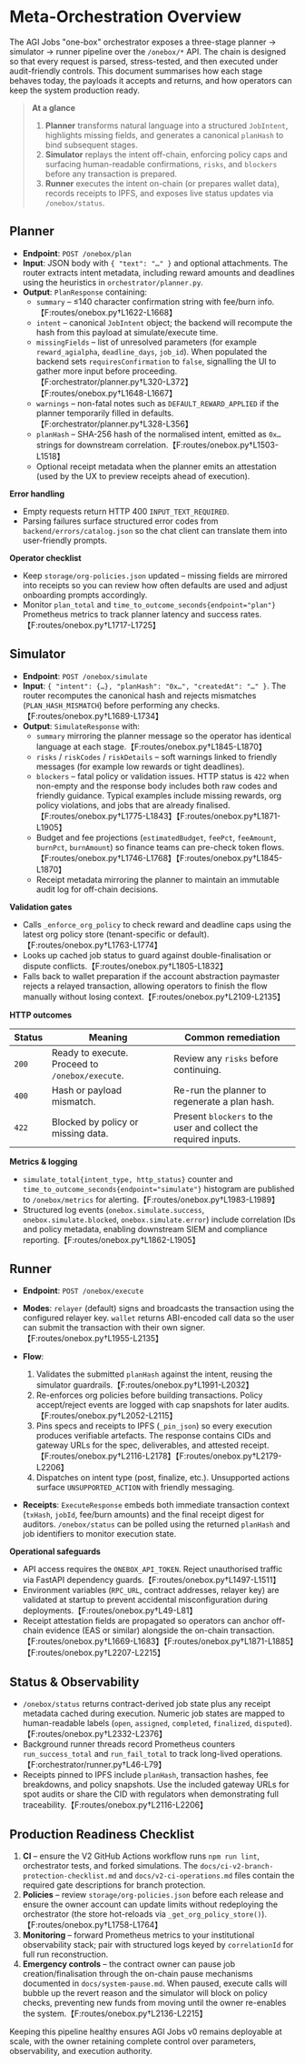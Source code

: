 # Meta-Orchestration Overview

The AGI Jobs "one-box" orchestrator exposes a three-stage planner → simulator → runner pipeline over the `/onebox/*` API.  The
chain is designed so that every request is parsed, stress-tested, and then executed under audit-friendly controls.  This document
summarises how each stage behaves today, the payloads it accepts and returns, and how operators can keep the system production
ready.

> **At a glance**
>
> 1. **Planner** transforms natural language into a structured `JobIntent`, highlights missing fields, and generates a canonical
>    `planHash` to bind subsequent stages.
> 2. **Simulator** replays the intent off-chain, enforcing policy caps and surfacing human-readable confirmations, `risks`, and
>    `blockers` before any transaction is prepared.
> 3. **Runner** executes the intent on-chain (or prepares wallet data), records receipts to IPFS, and exposes live status updates
>    via `/onebox/status`.

## Planner

* **Endpoint**: `POST /onebox/plan`
* **Input**: JSON body with `{ "text": "…" }` and optional attachments.  The router extracts intent metadata, including reward
  amounts and deadlines using the heuristics in `orchestrator/planner.py`.
* **Output**: `PlanResponse` containing:
  * `summary` – ≤140 character confirmation string with fee/burn info.【F:routes/onebox.py†L1622-L1668】
  * `intent` – canonical `JobIntent` object; the backend will recompute the hash from this payload at simulate/execute time.
  * `missingFields` – list of unresolved parameters (for example `reward_agialpha`, `deadline_days`, `job_id`).  When populated the
    backend sets `requiresConfirmation` to `false`, signalling the UI to gather more input before proceeding.【F:orchestrator/planner.py†L320-L372】【F:routes/onebox.py†L1648-L1667】
  * `warnings` – non-fatal notes such as `DEFAULT_REWARD_APPLIED` if the planner temporarily filled in defaults.【F:orchestrator/planner.py†L328-L356】
  * `planHash` – SHA-256 hash of the normalised intent, emitted as `0x…` strings for downstream correlation.【F:routes/onebox.py†L1503-L1518】
  * Optional receipt metadata when the planner emits an attestation (used by the UX to preview receipts ahead of execution).

**Error handling**

* Empty requests return HTTP 400 `INPUT_TEXT_REQUIRED`.
* Parsing failures surface structured error codes from `backend/errors/catalog.json` so the chat client can translate them into
  user-friendly prompts.

**Operator checklist**

* Keep `storage/org-policies.json` updated – missing fields are mirrored into receipts so you can review how often defaults are
  used and adjust onboarding prompts accordingly.
* Monitor `plan_total` and `time_to_outcome_seconds{endpoint="plan"}` Prometheus metrics to track planner latency and success
  rates.【F:routes/onebox.py†L1717-L1725】

## Simulator

* **Endpoint**: `POST /onebox/simulate`
* **Input**: `{ "intent": {…}, "planHash": "0x…", "createdAt": "…" }`.  The router recomputes the canonical hash and rejects
  mismatches (`PLAN_HASH_MISMATCH`) before performing any checks.【F:routes/onebox.py†L1689-L1734】
* **Output**: `SimulateResponse` with:
  * `summary` mirroring the planner message so the operator has identical language at each stage.【F:routes/onebox.py†L1845-L1870】
  * `risks` / `riskCodes` / `riskDetails` – soft warnings linked to friendly messages (for example low rewards or tight deadlines).
  * `blockers` – fatal policy or validation issues.  HTTP status is `422` when non-empty and the response body includes both raw
    codes and friendly guidance.  Typical examples include missing rewards, org policy violations, and jobs that are already
    finalised.【F:routes/onebox.py†L1775-L1843】【F:routes/onebox.py†L1871-L1905】
  * Budget and fee projections (`estimatedBudget`, `feePct`, `feeAmount`, `burnPct`, `burnAmount`) so finance teams can pre-check
    token flows.【F:routes/onebox.py†L1746-L1768】【F:routes/onebox.py†L1845-L1870】
  * Receipt metadata mirroring the planner to maintain an immutable audit log for off-chain decisions.

**Validation gates**

* Calls `_enforce_org_policy` to check reward and deadline caps using the latest org policy store (tenant-specific or default).【F:routes/onebox.py†L1763-L1774】
* Looks up cached job status to guard against double-finalisation or dispute conflicts.【F:routes/onebox.py†L1805-L1832】
* Falls back to wallet preparation if the account abstraction paymaster rejects a relayed transaction, allowing operators to
  finish the flow manually without losing context.【F:routes/onebox.py†L2109-L2135】

**HTTP outcomes**

| Status | Meaning | Common remediation |
| ------ | ------- | ------------------- |
| `200`  | Ready to execute.  Proceed to `/onebox/execute`. | Review any `risks` before continuing. |
| `400`  | Hash or payload mismatch. | Re-run the planner to regenerate a plan hash. |
| `422`  | Blocked by policy or missing data. | Present `blockers` to the user and collect the required inputs. |

**Metrics & logging**

* `simulate_total{intent_type, http_status}` counter and `time_to_outcome_seconds{endpoint="simulate"}` histogram are published to
  `/onebox/metrics` for alerting.【F:routes/onebox.py†L1983-L1989】
* Structured log events (`onebox.simulate.success`, `onebox.simulate.blocked`, `onebox.simulate.error`) include correlation IDs
  and policy metadata, enabling downstream SIEM and compliance reporting.【F:routes/onebox.py†L1862-L1905】

## Runner

* **Endpoint**: `POST /onebox/execute`
* **Modes**: `relayer` (default) signs and broadcasts the transaction using the configured relayer key.  `wallet` returns ABI-encoded
  call data so the user can submit the transaction with their own signer.【F:routes/onebox.py†L1955-L2135】
* **Flow**:
  1. Validates the submitted `planHash` against the intent, reusing the simulator guardrails.【F:routes/onebox.py†L1991-L2032】
  2. Re-enforces org policies before building transactions.  Policy accept/reject events are logged with cap snapshots for later
     audits.【F:routes/onebox.py†L2052-L2115】
  3. Pins specs and receipts to IPFS (`_pin_json`) so every execution produces verifiable artefacts.  The response contains CIDs and
     gateway URLs for the spec, deliverables, and attested receipt.【F:routes/onebox.py†L2116-L2178】【F:routes/onebox.py†L2179-L2206】
  4. Dispatches on intent type (post, finalize, etc.).  Unsupported actions surface `UNSUPPORTED_ACTION` with friendly messaging.

* **Receipts**: `ExecuteResponse` embeds both immediate transaction context (`txHash`, `jobId`, fee/burn amounts) and the final receipt
  digest for auditors.  `/onebox/status` can be polled using the returned `planHash` and job identifiers to monitor execution state.

**Operational safeguards**

* API access requires the `ONEBOX_API_TOKEN`.  Reject unauthorised traffic via FastAPI dependency guards.【F:routes/onebox.py†L1497-L1511】
* Environment variables (`RPC_URL`, contract addresses, relayer key) are validated at startup to prevent accidental misconfiguration
  during deployments.【F:routes/onebox.py†L49-L81】
* Receipt attestation fields are propagated so operators can anchor off-chain evidence (EAS or similar) alongside the on-chain
  transaction.【F:routes/onebox.py†L1669-L1683】【F:routes/onebox.py†L1871-L1885】【F:routes/onebox.py†L2207-L2215】

## Status & Observability

* `/onebox/status` returns contract-derived job state plus any receipt metadata cached during execution.  Numeric job states are mapped
  to human-readable labels (`open`, `assigned`, `completed`, `finalized`, `disputed`).【F:routes/onebox.py†L2332-L2376】
* Background runner threads record Prometheus counters `run_success_total` and `run_fail_total` to track long-lived operations.【F:orchestrator/runner.py†L46-L79】
* Receipts pinned to IPFS include `planHash`, transaction hashes, fee breakdowns, and policy snapshots.  Use the included gateway URLs
  for spot audits or share the CID with regulators when demonstrating full traceability.【F:routes/onebox.py†L2116-L2206】

## Production Readiness Checklist

1. **CI** – ensure the V2 GitHub Actions workflow runs `npm run lint`, orchestrator tests, and forked simulations.  The `docs/ci-v2-branch-protection-checklist.md`
   and `docs/v2-ci-operations.md` files contain the required gate descriptions for branch protection.
2. **Policies** – review `storage/org-policies.json` before each release and ensure the owner account can update limits without redeploying
   the orchestrator (the store hot-reloads via `_get_org_policy_store()`).【F:routes/onebox.py†L1758-L1764】
3. **Monitoring** – forward Prometheus metrics to your institutional observability stack; pair with structured logs keyed by `correlationId`
   for full run reconstruction.
4. **Emergency controls** – the contract owner can pause job creation/finalisation through the on-chain pause mechanisms documented in
   `docs/system-pause.md`.  When paused, execute calls will bubble up the revert reason and the simulator will block on policy checks,
   preventing new funds from moving until the owner re-enables the system.【F:routes/onebox.py†L2136-L2215】

Keeping this pipeline healthy ensures AGI Jobs v0 remains deployable at scale, with the owner retaining complete control over parameters,
observability, and execution authority.
